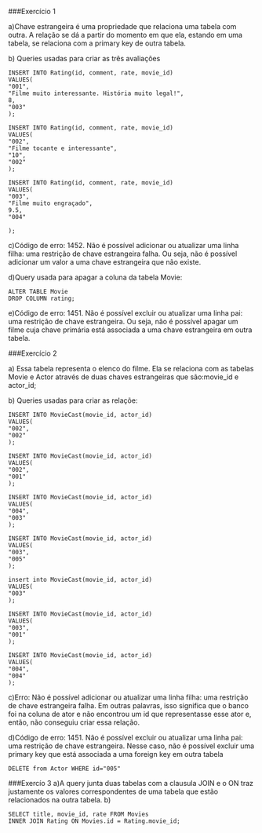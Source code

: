 ###Exercício 1

a)Chave estrangeira é uma propriedade que relaciona uma tabela com outra. A relação se dá a partir do momento
em que ela, estando em uma tabela, se relaciona com a primary key de outra tabela.

b) Queries usadas para criar as três avaliações

```
INSERT INTO Rating(id, comment, rate, movie_id)
VALUES(
"001",
"Filme muito interessante. História muito legal!",
8,
"003"
);
```

```
INSERT INTO Rating(id, comment, rate, movie_id)
VALUES(
"002",
"Filme tocante e interessante",
"10",
"002"
);
```

```
INSERT INTO Rating(id, comment, rate, movie_id)
VALUES(
"003",
"Filme muito engraçado",
9.5,
"004"

);

```

c)Código de erro: 1452. Não é possível adicionar ou atualizar uma linha filha: uma restrição de chave estrangeira falha.
Ou seja, não é possível adicionar um valor a uma chave estrangeira que não existe.

d)Query usada para apagar a coluna da tabela Movie:

```
ALTER TABLE Movie
DROP COLUMN rating;
```

e)Código de erro: 1451. Não é possível excluir ou atualizar uma linha pai: uma restrição de chave estrangeira. Ou seja, não é possível apagar um filme cuja chave primária está associada a uma chave estrangeira em outra tabela.

###Exercício 2

a) Essa tabela representa o elenco do filme.
Ela se relaciona com as tabelas Movie e Actor através de duas chaves estrangeiras que são:movie_id e actor_id;

b) Queries usadas para criar as relaçõe:

```
INSERT INTO MovieCast(movie_id, actor_id)
VALUES(
"002",
"002"
);
```

```
INSERT INTO MovieCast(movie_id, actor_id)
VALUES(
"002",
"001"
);
```

```
INSERT INTO MovieCast(movie_id, actor_id)
VALUES(
"004",
"003"
);
```

```
INSERT INTO MovieCast(movie_id, actor_id)
VALUES(
"003",
"005"
);
```

```
insert into MovieCast(movie_id, actor_id)
VALUES(
"003"
);
```

```
INSERT INTO MovieCast(movie_id, actor_id)
VALUES(
"003",
"001"
);

```

```
INSERT INTO MovieCast(movie_id, actor_id)
VALUES(
"004",
"004"
);
```

c)Erro: Não é possível adicionar ou atualizar uma linha filha: uma restrição de chave estrangeira falha. Em outras palavras, isso significa que o banco foi na coluna de ator e não encontrou um id que representasse esse ator e, então,
não conseguiu criar essa relação.

d)Código de erro: 1451. Não é possível excluir ou atualizar uma linha pai: uma restrição de chave estrangeira.
Nesse caso, não é possível excluir uma primary key que está associada a uma foreign key em outra tabela

```
DELETE from Actor WHERE id="005"
```

###Exercío 3
a)A query junta duas tabelas com a clausula JOIN e o ON traz justamente os valores correspondentes de uma tabela
que estão relacionados na outra tabela.
b)

```
SELECT title, movie_id, rate FROM Movies
INNER JOIN Rating ON Movies.id = Rating.movie_id;
```
